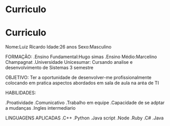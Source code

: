 # Curriculo

# Curriculo

Nome:Luiz Ricardo
Idade:26 anos
Sexo:Masculino

FORMAÇÃO:
.Ensino Fundamental:Hugo simas 
.Ensino Médio:Marcelino Champagnat
.Universidade Unicesumar: Cursando analise e desenvolvimento de Sistemas 3 semestre

OBJETIVO:
Ter a oportunidade de desenvolver-me profissionalmente colocando em pratica aspectos abordados em sala de aula na aréa de TI

HABILIDADES:

.Proatividade
.Comunicativo
.Trabalho em equipe
.Capacidade de se adptar a mudanças
.Ingles intermediario

LINGUAGENS APLICADAS
.C++
.Python
.Java script
.Node
.Ruby
.C#
.Java
